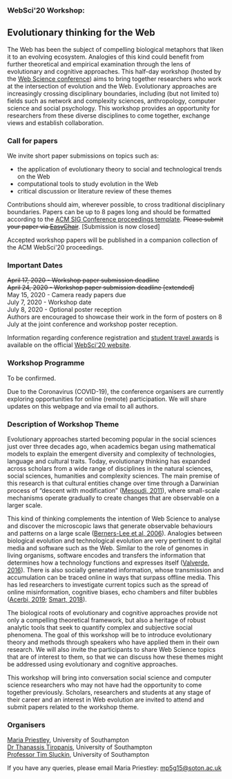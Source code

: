 ### WebSci'20 Workshop:
## Evolutionary thinking for the Web

The Web has been the subject of compelling biological metaphors that liken it to an evolving ecosystem. Analogies of this kind could benefit from further theoretical and empirical examination through the lens of evolutionary and cognitive approaches. This half-day workshop (hosted by the [Web Science conference](https://websci20.webscience.org/)) aims to bring together researchers who work at the intersection of evolution and the Web. Evolutionary approaches are increasingly crossing disciplinary boundaries, including (but not limited to) fields such as network and complexity sciences, anthropology, computer science and social psychology. This workshop provides an opportunity for researchers from these diverse disciplines to come together, exchange views and establish collaboration.

### Call for papers
We invite short paper submissions on topics such as:  
- the application of evolutionary theory to social and technological trends on the Web
- computational tools to study evolution in the Web
- critical discussion or literature review of these themes

Contributions should aim, wherever possible, to cross traditional disciplinary boundaries. Papers can be up to 8 pages long and should be formatted according to the [ACM SIG Conference proceedings template](https://www.acm.org/publications/proceedings-template). ~~Please submit your paper via [EasyChair](https://easychair.org/conferences/?conf=etfw20)~~. [Submission is now closed]

Accepted workshop papers will be published in a companion collection of the ACM WebSci'20 proceedings.

### Important Dates

~~April 17, 2020 - Workshop paper submission deadline~~  
~~April 24, 2020 - Workshop paper submission deadline [extended]~~  
May 15, 2020 - Camera ready papers due  
July 7, 2020 - Workshop date  
July 8, 2020 - Optional poster reception  
Authors are encouraged to showcase their work in the form of posters on 8 July at the joint conference and workshop poster reception.

Information regarding conference registration and [student travel awards](https://websci20.webscience.org/financial-support-for-students/) is available on the official [WebSci'20 website](https://websci20.webscience.org/).

### Workshop Programme
To be confirmed.  

Due to the Coronavirus (COVID-19), the conference organisers are currently exploring opportunities for online (remote) participation. We will share updates on this webpage and via email to all authors. 

### Description of Workshop Theme

Evolutionary approaches started becoming popular in the social sciences just over three decades ago, when academics began using mathematical models to explain the emergent diversity and complexity of technologies, language and cultural traits. Today, evolutionary thinking has expanded across scholars from a wide range of disciplines in the natural sciences, social sciences, humanities and complexity sciences. The main premise of this research is that cultural entities change over time through a Darwinian process of “descent with modification” ([Mesoudi, 2011](https://www.amazon.co.uk/Cultural-Evolution-Darwinian-Synthesize-Sciences/dp/0226520447)), where small-scale mechanisms operate gradually to create changes that are observable on a larger scale.  

This kind of thinking complements the intention of Web Science to analyse and discover the microscopic laws that generate observable behaviours and patterns on a large scale ([Berners-Lee et al, 2006](https://science.sciencemag.org/content/313/5788/769)). Analogies between biological evolution and technological evolution are very pertinent to digital media and software such as the Web. Similar to the role of genomes in living organisms, software encodes and transfers the information that determines how a technology functions and expresses itself ([Valverde, 2016](https://royalsocietypublishing.org/doi/full/10.1098/rstb.2015.0450)). There is also socially generated information, whose transmission and accumulation can be traced online in ways that surpass offline media. This has led researchers to investigate current topics such as the spread of online misinformation, cognitive biases, echo chambers and filter bubbles ([Acerbi, 2019](https://www.amazon.co.uk/Cultural-Evolution-Digital-Alberto-Acerbi/dp/0198835949); [Smart, 2018](https://link.springer.com/article/10.1007/s11229-017-1414-z)).  

The biological roots of evolutionary and cognitive approaches provide not only a compelling theoretical framework, but also a heritage of robust analytic tools that seek to quantify complex and subjective social phenomena. The goal of this workshop will be to introduce evolutionary theory and methods through speakers who have applied them in their own research. We will also invite the participants to share Web Science topics that are of interest to them, so that we can discuss how these themes might be addressed using evolutionary and cognitive approaches.  

This workshop will bring into conversation social science and computer science researchers who may not have had the opportunity to come together previously. Scholars, researchers and students at any stage of their career and an interest in Web evolution are invited to attend and submit papers related to the workshop theme.

### Organisers
[Maria Priestley](https://www.ecs.soton.ac.uk/people/mp5g15), University of Southampton  
[Dr Thanassis Tiropanis](https://www.ecs.soton.ac.uk/people/at1o07), University of Southampton  
[Professor Tim Sluckin](https://www.southampton.ac.uk/maths/about/staff/tim.page), University of Southampton  

If you have any queries, please email Maria Priestley: mp5g15@soton.ac.uk
